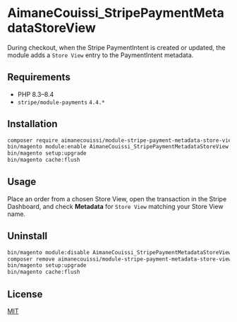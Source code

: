 # AimaneCouissi_StripePaymentMetadataStoreView

During checkout, when the Stripe PaymentIntent is created or updated, the module adds a `Store View` entry to the PaymentIntent metadata.

## Requirements
- PHP 8.3–8.4  
- `stripe/module-payments` `4.4.*`

## Installation
```bash
composer require aimanecouissi/module-stripe-payment-metadata-store-view
bin/magento module:enable AimaneCouissi_StripePaymentMetadataStoreView
bin/magento setup:upgrade
bin/magento cache:flush
```

## Usage
Place an order from a chosen Store View, open the transaction in the Stripe Dashboard, and check **Metadata** for `Store View` matching your Store View name.

## Uninstall
```bash
bin/magento module:disable AimaneCouissi_StripePaymentMetadataStoreView
composer remove aimanecouissi/module-stripe-payment-metadata-store-view
bin/magento setup:upgrade
bin/magento cache:flush
```

## License
[MIT](LICENSE)
